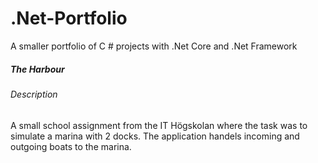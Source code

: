 # .Net-Portfolio
A smaller portfolio of C # projects with .Net Core and .Net Framework
##### The Harbour
###### Description
A small school assignment from the IT Högskolan where the task was to simulate a marina with 2 docks. The application handels incoming and outgoing boats to the marina.
